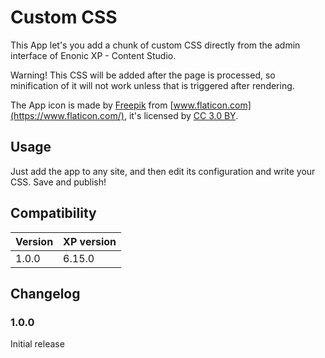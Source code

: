 # Custom CSS

This App let's you add a chunk of custom CSS directly from the admin interface of Enonic XP - Content Studio.

Warning! This CSS will be added after the page is processed, so minification of it will not work unless that is triggered after rendering.

The App icon is made by [Freepik](http://www.freepik.com) from [www.flaticon.com](https://www.flaticon.com/), it's licensed by [CC 3.0 BY](http://creativecommons.org/licenses/by/3.0/).

## Usage

Just add the app to any site, and then edit its configuration and write your CSS. Save and publish!

## Compatibility

| Version       | XP version |
| ------------- | ---------- |
| 1.0.0	        | 6.15.0 |

## Changelog

### 1.0.0

Initial release
